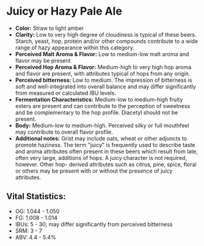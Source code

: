 # Juicy or Hazy Pale Ale

- **Color:** Straw to light amber
- **Clarity:** Low to very high degree of cloudiness is typical of these beers. Starch, yeast, hop, protein and/or other compounds contribute to a wide range of hazy appearance within this category.
- **Perceived Malt Aroma & Flavor:** Low to medium-low malt aroma and flavor may be present
- **Perceived Hop Aroma & Flavor:** Medium-high to very high hop aroma and flavor are present, with attributes typical of hops from any origin.
- **Perceived bitterness:** Low to medium. The impression of bitterness is soft and well-integrated into overall balance and may differ significantly from measured or calculated IBU levels.
- **Fermentation Characteristics:** Medium-low to medium-high fruity esters are present and can contribute to the perception of sweetness and be complementary to the hop profile. Diacetyl should not be present.
- **Body:** Medium-low to medium-high. Perceived silky or full mouthfeel may contribute to overall flavor profile.
- **Additional notes:** Grist may include oats, wheat or other adjuncts to promote haziness. The term "juicy" is frequently used to describe taste and aroma attributes often present in these beers which result from late, often very large, additions of hops. A juicy character is not required, however. Other hop- derived attributes such as citrus, pine, spice, floral or others may be present with or without the presence of juicy attributes.


## Vital Statistics:

- OG: 1.044 - 1.050
- FG: 1.008 - 1.014
- IBUs: 5 - 30; may differ significantly from perceived bitterness
- SRM: 3 - 7
- ABV: 4.4 - 5.4% 

